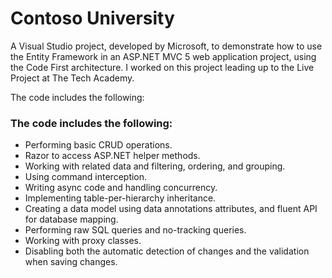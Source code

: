 # Contoso University

A Visual Studio project, developed by Microsoft, to demonstrate how to use the Entity Framework in an ASP.NET MVC 5 web application 
project, using the Code First architecture. I worked on this project leading up to the Live Project at The Tech Academy.

The code includes the following:

### The code includes the following:
* Performing basic CRUD operations.
* Razor to access ASP.NET helper methods.
* Working with related data and filtering, ordering, and grouping.
* Using command interception.
* Writing async code and handling concurrency.
* Implementing table-per-hierarchy inheritance.
* Creating a data model using data annotations attributes, and fluent API for database mapping.
* Performing raw SQL queries and no-tracking queries.
* Working with proxy classes.
* Disabling both the automatic detection of changes and the validation when saving changes.

